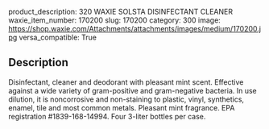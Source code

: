 product_description: 320 WAXIE SOLSTA DISINFECTANT CLEANER
waxie_item_number: 170200
slug: 170200
category: 300
image: https://shop.waxie.com/Attachments/attachments/images/medium/170200.jpg
versa_compatible: True

## Description
Disinfectant, cleaner and deodorant with pleasant mint scent. Effective against a wide variety of gram-positive and gram-negative bacteria. In use dilution, it is noncorrosive and non-staining to plastic, vinyl, synthetics, enamel, tile and most common metals. Pleasant mint fragrance. EPA registration #1839-168-14994. Four 3-liter bottles per case.

